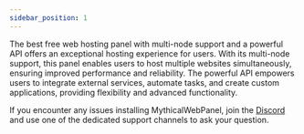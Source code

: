 ```yaml
---
sidebar_position: 1
---
```

The best free web hosting panel with multi-node support and a powerful API offers an exceptional hosting experience for users. With its multi-node support, this panel enables users to host multiple websites simultaneously, ensuring improved performance and reliability. The powerful API empowers users to integrate external services, automate tasks, and create custom applications, providing flexibility and advanced functionality.

If you encounter any issues installing MythicalWebPanel, join the [Discord](https://discord.gg/7BZTmSK2D8) and use one of the dedicated support channels to ask your question.
